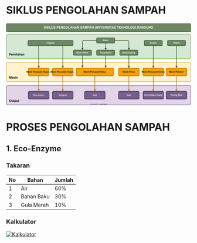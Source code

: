 # SIKLUS PENGOLAHAN SAMPAH

![](./img/siklus-sampah.svg)

# PROSES PENGOLAHAN SAMPAH

## 1. Eco-Enzyme

### Takaran

| No | Bahan      | Jumlah |
| -- | ---------- | ------ |
| 1  | Air        | 60%    |
| 2  | Bahan Baku | 30%    |
| 3  | Gula Merah | 10%    |

### Kalkulator

[![Kalkulator](https://img.shields.io/badge/Kalkulator-Takaran-blue)](https://syukrillah0108.github.io/eco-enzym/)
